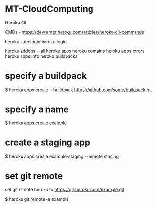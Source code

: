 # MT-CloudComputing

Heroku Cli

CMDs - https://devcenter.heroku.com/articles/heroku-cli-commands

heroku auth:login
heroku login


heroku addons --all
heroku apps
heroku domains
heroku apps:errors
heroku apps:info 
heroku buildpacks

# specify a buildpack
  $ heroku apps:create --buildpack https://github.com/some/buildpack.git

  # specify a name
  $ heroku apps:create example

  # create a staging app
  $ heroku apps:create example-staging --remote staging
  
# set git remote
set git remote heroku to https://git.heroku.com/example.git

$ heroku git:remote -a example
